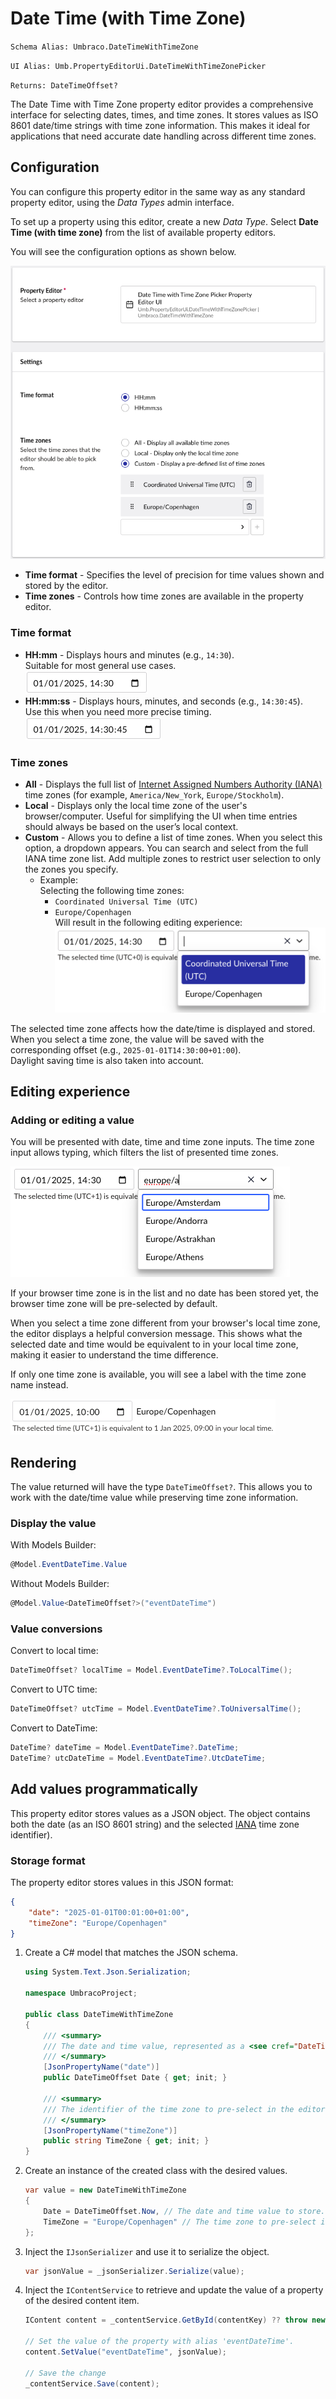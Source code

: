 # Date Time (with Time Zone)

`Schema Alias: Umbraco.DateTimeWithTimeZone`

`UI Alias: Umb.PropertyEditorUi.DateTimeWithTimeZonePicker`

`Returns: DateTimeOffset?`

The Date Time with Time Zone property editor provides a comprehensive interface for selecting dates, times, and time zones. It stores values as ISO 8601 date/time strings with time zone information. This makes it ideal for applications that need accurate date handling across different time zones.

## Configuration
You can configure this property editor in the same way as any standard property editor, using the *Data Types* admin interface.

To set up a property using this editor, create a new *Data Type*. Select **Date Time (with time zone)** from the list of available property editors.

You will see the configuration options as shown below.

![Date Time with Time Zone property editor configuration](./images/date-time-with-time-zone-property-editor-config.png)

- **Time format** - Specifies the level of precision for time values shown and stored by the editor.
- **Time zones** - Controls how time zones are available in the property editor.

### Time format

- **HH:mm** - Displays hours and minutes (e.g., `14:30`).  
Suitable for most general use cases.  
![Date Time with Time Zone property editor showing time format in HH:mm format (hours and minutes only)](./images/date-time-time-format-hhmm.png)
- **HH:mm:ss** - Displays hours, minutes, and seconds (e.g., `14:30:45`).  
Use this when you need more precise timing.  
![Date Time with Time Zone property editor showing time format in HH:mm:ss format (hours, minutes, and seconds)](./images/date-time-time-format-hhmmss.png)

### Time zones

- **All** - Displays the full list of [Internet Assigned Numbers Authority (IANA)](https://www.iana.org/time-zones) time zones (for example, `America/New_York`, `Europe/Stockholm`).
- **Local** - Displays only the local time zone of the user's browser/computer.
Useful for simplifying the UI when time entries should always be based on the user’s local context.
- **Custom** - Allows you to define a list of time zones.
When you select this option, a dropdown appears. You can search and select from the full IANA time zone list. Add multiple zones to restrict user selection to only the zones you specify.
    - Example:  
        Selecting the following time zones:
        - `Coordinated Universal Time (UTC)`
        - `Europe/Copenhagen`  
        Will result in the following editing experience:  
        ![Date Time with Time Zone property editor showing custom time zone selection with UTC and Europe/Copenhagen options](./images/date-time-with-time-zone-custom.png)

The selected time zone affects how the date/time is displayed and stored.  
When you select a time zone, the value will be saved with the corresponding offset (e.g., `2025-01-01T14:30:00+01:00`).  
Daylight saving time is also taken into account.

## Editing experience

### Adding or editing a value

You will be presented with date, time and time zone inputs. The time zone input allows typing, which filters the list of presented time zones.

![Date Time with Time Zone property editor showing time zone dropdown with filtering functionality as user types](./images/date-time-with-time-zone-filtering.png)

If your browser time zone is in the list and no date has been stored yet, the browser time zone will be pre-selected by default.

When you select a time zone different from your browser's local time zone, the editor displays a helpful conversion message. This shows what the selected date and time would be equivalent to in your local time zone, making it easier to understand the time difference.

If only one time zone is available, you will see a label with the time zone name instead.

![Date Time with Time Zone property editor displaying a single time zone as a static label instead of dropdown](./images/date-time-with-time-zone-single-time-zone.png)

## Rendering

The value returned will have the type `DateTimeOffset?`. This allows you to work with the date/time value while preserving time zone information.

### Display the value

With Models Builder:
```csharp
@Model.EventDateTime.Value
```

Without Models Builder:
```csharp
@Model.Value<DateTimeOffset?>("eventDateTime")
```

### Value conversions

Convert to local time:
```csharp
DateTimeOffset? localTime = Model.EventDateTime?.ToLocalTime();
```

Convert to UTC time:
```csharp
DateTimeOffset? utcTime = Model.EventDateTime?.ToUniversalTime();
```

Convert to DateTime:
```csharp
DateTime? dateTime = Model.EventDateTime?.DateTime;
DateTime? utcDateTime = Model.EventDateTime?.UtcDateTime;
```

## Add values programmatically

This property editor stores values as a JSON object. The object contains both the date (as an ISO 8601 string) and the selected [IANA](https://www.iana.org/time-zones) time zone identifier).

### Storage format

The property editor stores values in this JSON format:
```json
{
    "date": "2025-01-01T00:01:00+01:00",
    "timeZone": "Europe/Copenhagen"
}
```

1. Create a C# model that matches the JSON schema.

    ```csharp
    using System.Text.Json.Serialization;

    namespace UmbracoProject;

    public class DateTimeWithTimeZone
    {
        /// <summary>
        /// The date and time value, represented as a <see cref="DateTimeOffset"/>.
        /// </summary>
        [JsonPropertyName("date")]
        public DateTimeOffset Date { get; init; }

        /// <summary>
        /// The identifier of the time zone to pre-select in the editor. E.g., "Europe/Copenhagen".
        /// </summary>
        [JsonPropertyName("timeZone")]
        public string TimeZone { get; init; }
    }
    ```

2. Create an instance of the created class with the desired values.
   ```csharp
   var value = new DateTimeWithTimeZone
   {
       Date = DateTimeOffset.Now, // The date and time value to store.
       TimeZone = "Europe/Copenhagen" // The time zone to pre-select in the editor.
   };
   ```

3. Inject the `IJsonSerializer` and use it to serialize the object.
   ```csharp
   var jsonValue = _jsonSerializer.Serialize(value);
   ```

4. Inject the `IContentService` to retrieve and update the value of a property of the desired content item.
   ```csharp
   IContent content = _contentService.GetById(contentKey) ?? throw new Exception("Content not found");

   // Set the value of the property with alias 'eventDateTime'. 
   content.SetValue("eventDateTime", jsonValue);

   // Save the change
   _contentService.Save(content);
   ```
